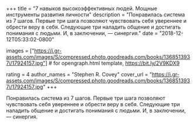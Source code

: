 
+++
title = "7 навыков высокоэффективных людей. Мощные инструменты развития личности"
description = "Понравилась система из 7 шагов. Первые три шага позволяют чувствовать себя увереннее и обрести веру в себя. Следующие три наладить общение и достигать понимания с людьми. И, в заключении, — синергия."
date = "2018-12-12T05:33:02-0800"

images = ["https://i.gr-assets.com/images/S/compressed.photo.goodreads.com/books/1368513937i/17924157.jpg"]  # for opengraph.html template, https://bit.ly/2V9KDX9

rating = 4
author_names = "Stephen R. Covey"
cover_url = "https://i.gr-assets.com/images/S/compressed.photo.goodreads.com/books/1368513937i/17924157.jpg"
+++

Понравилась система из 7 шагов. Первые три шага позволяют чувствовать себя увереннее и обрести веру в себя. Следующие три наладить общение и достигать понимания с людьми. И, в заключении, — синергия.
